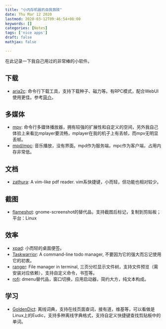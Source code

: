 ```yaml
---
title: "小内存机器的自我救赎"
date: Thu Mar 12 2020
lastmod: 2020-03-12T09:46:54+08:00
keywords: []
categories: [Notes]
tags: ['nice apps']
draft: false
mathjax: false

---
```


在此记录一下我自己用过的非常棒的小软件。

## 下载

- [aria2c][2]: 命令行下载工具，支持下载种子、磁力等。有RPC模式，配合WebUI使用更佳。参考[简介](/tricks/#aria2c)。

## 多媒体

- [mpv][3]: 命令行多媒体播放器，拥有较强的扩展性和自定义的空间，另外我自己体验上来看比mplayer要流畅，mplayer在我的机子上有丢帧，而mpv无明显丢帧。
- [mpd/mpc][9]: 音乐播放，没有界面。mpd作为服务端，mpc作为客户端，占用内存非常低。

## 文档

- [zathura][8]: A vim-like pdf reader. vim系快捷键，小而轻，但功能也相对较少。

## 截图

- [flameshot][1]: gnome-screenshot的替代品，支持截图后标记，复制到剪贴板；平台：Linux

## 效率

- [xpad][4]: 小而轻的桌面便签。
- [Taskwarrior][5]: A command-line todo manager, 不要因为它的强大而忘记使用它的初衷。
- [ranger][7]: File manager in terminal, 三页分栏显示文件树，支持文件预览（需安装对应依赖），支持自定义命令，书签等。
- [rofi][10]: dmenu替代品，窗口切换，应用启动器，简约大方，纯文本构成。

## 学习

- [GoldenDict][6]: 离线词典，支持在线页面查词，接有道，维基等，可以看做是Linux上的Eudic，支持多种离线字典格式，支持自定义快捷键查找剪贴板中的单词。

[1]: https://flameshot.js.org/#/
[2]: https://aria2.github.io
[3]: https://mpv.io
[4]: https://launchpad.net/xpad
[5]: https://taskwarrior.org/
[6]: http://goldendict.org/
[7]: https://github.com/ranger/ranger
[8]: https://pwmt.org/projects/zathura/
[9]: https://www.musicpd.org/
[10]: https://github.com/davatorium/rofi
